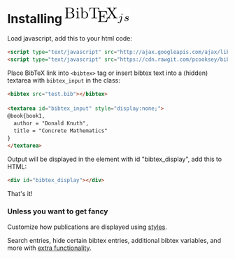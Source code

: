 # Installing ![BibTeX-js](logo.png)

Load javascript, add this to your html code:

```html
<script type="text/javascript" src="http://ajax.googleapis.com/ajax/libs/jquery/1.4.2/jquery.min.js"></script>
<script type="text/javascript" src="https://cdn.rawgit.com/pcooksey/bibtex-js/master/src/bibtex_js.js"></script>
```

Place BibTeX link into `<bibtex>` tag or insert bibtex text into a (hidden) textarea with `bibtex_input` in the class:

```html
<bibtex src="test.bib"></bibtex>

<textarea id="bibtex_input" style="display:none;">
@book{book1,
  author = "Donald Knuth",
  title = "Concrete Mathematics"
}
</textarea>
```

Output will be displayed in the element with id "bibtex_display", add this to HTML:

```html
<div id="bibtex_display"></div>
```

That's it! 

### Unless you want to get fancy 

Customize how publications are displayed using [styles](styles.md).

Search entries, hide certain bibtex entries, additional bibtex variables, and more with [extra functionality](extra.md).

